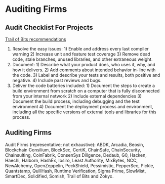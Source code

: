 # Auditing Firms

## Audit Checklist For Projects

[Trail of Bits recommendations](https://blog.trailofbits.com/2018/04/06/how-to-prepare-for-a-security-audit/)

1. Resolve the easy issues: 1) Enable and address every last compiler warning 2) Increase unit and feature test coverage 3) Remove dead code, stale branches, unused libraries, and other extraneous weight.
2. Document: 1) Describe what your product does, who uses it, why, and how it delivers. 2) Add comments about intended behavior in-line with the code. 3) Label and describe your tests and results, both positive and negative. 4) Include past reviews and bugs.
3. Deliver the code batteries included: 1) Document the steps to create a build environment from scratch on a computer that is fully disconnected from your internal network 2) Include external dependencies 3) Document the build process, including debugging and the test environment 4) Document the deployment process and environment, including all the specific versions of external tools and libraries for this process.

## Auditing Firms

Audit Firms (representative; not exhaustive): ABDK, Arcadia, Beosin, Blockchain Consilium, BlockSec, CertiK, ChainSafe, ChainSecurity, Chainsulting, CoinFabrik, ConsenSys Diligence, Dedaub, G0, Hacken, Haechi, Halborn, HashEx, Iosiro, Least Authority, MixBytes, NCC, NewAlchemy, OpenZeppelin, PeckShield, Pessimistic, PepperSec, Pickle, Quantstamp, QuillHash, Runtime Verification, Sigma Prime, SlowMist, SmartDec, Solidified, Somish, Trail of Bits and Zokyo.
